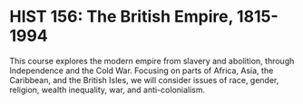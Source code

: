 # HIST 156: The British Empire, 1815-1994

This course explores the modern empire from slavery and abolition, through Independence and the Cold War. Focusing on parts of Africa, Asia, the Caribbean, and the British Isles, we will consider issues of race, gender, religion, wealth inequality, war, and anti-colonialism.